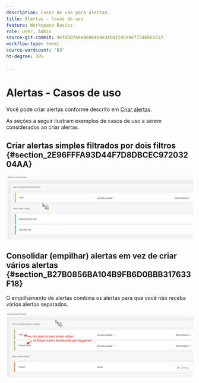 ```yaml
---
description: Casos de uso para alertas.
title: Alertas - Casos de uso
feature: Workspace Basics
role: User, Admin
source-git-commit: def8b074ea468e409e340415d5e96f75d6b69312
workflow-type: tm+mt
source-wordcount: '63'
ht-degree: 38%

---
```


# Alertas - Casos de uso

Você pode criar alertas conforme descrito em [Criar alertas](/help/components/c-intelligent-alerts/alert-builder.md).

As seções a seguir ilustram exemplos de casos de uso a serem considerados ao criar alertas.

## Criar alertas simples filtrados por dois filtros {#section_2E96FFFA93D44F7D8DBCEC97203204AA}

<!-- 

Update screenshots for better readability.

 -->

![](assets/alerts_example1.png)



## Consolidar (empilhar) alertas em vez de criar vários alertas {#section_B27B0856BA104B9FB6D0BBB317633F18}

O empilhamento de alertas combina os alertas para que você não receba vários alertas separados.

![](assets/alerts_example2.png)
